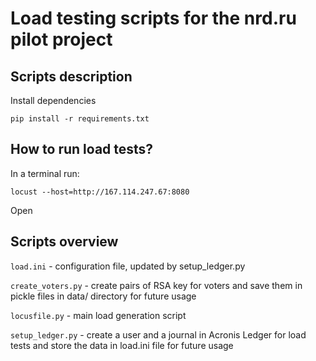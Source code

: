 # Load testing scripts for the nrd.ru pilot project

## Scripts description
Install dependencies

`pip install -r requirements.txt`

## How to run load tests?

In a terminal run:

`locust --host=http://167.114.247.67:8080`

Open 

## Scripts overview

`load.ini` - configuration file, updated by setup_ledger.py

`create_voters.py` - create pairs of RSA key for voters and save them in pickle files in data/ directory for future usage

`locusfile.py` - main load generation script

`setup_ledger.py` - create a user and a journal in Acronis Ledger for load tests and store the data in load.ini file for future usage



